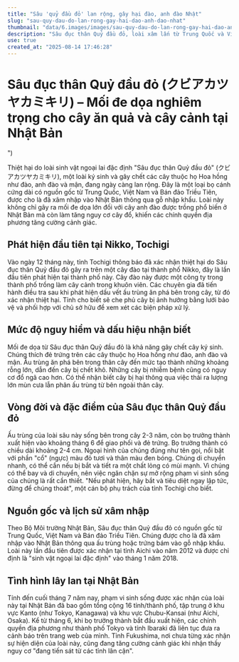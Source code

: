 ```yaml
---
title: "Sâu 'quỷ đầu đỏ' lan rộng, gây hại đào, anh đào Nhật"
slug: "sau-quy-dau-do-lan-rong-gay-hai-dao-anh-dao-nhat"
thumbnail: "data/6.images/images/sau-quy-dau-do-lan-rong-gay-hai-dao-anh-dao-nhat.webp"
description: "Sâu đục thân Quỷ đầu đỏ, loài xâm lấn từ Trung Quốc và Việt Nam, đang lây lan nhanh tại Nhật Bản. Chúng gây hại nghiêm trọng cho cây đào, anh đào, làm chết cây và tăng nguy cơ đổ cây, buộc các địa phương tăng cường cảnh giác."
use: true
created_at: "2025-08-14 17:46:28"
---
```


# Sâu đục thân Quỷ đầu đỏ (クビアカツヤカミキリ) – Mối đe dọa nghiêm trọng cho cây ăn quả và cây cảnh tại Nhật Bản

![]()")

Thiệt hại do loài sinh vật ngoại lai đặc định "Sâu đục thân Quỷ đầu đỏ" (クビアカツヤカミキリ), một loài ký sinh và gây chết các cây thuộc họ Hoa hồng như đào, anh đào và mận, đang ngày càng lan rộng. Đây là một loại bọ cánh cứng dài có nguồn gốc từ Trung Quốc, Việt Nam và Bán đảo Triều Tiên, được cho là đã xâm nhập vào Nhật Bản thông qua gỗ nhập khẩu. Loài này không chỉ gây ra mối đe dọa lớn đối với cây anh đào được trồng phổ biến ở Nhật Bản mà còn làm tăng nguy cơ cây đổ, khiến các chính quyền địa phương tăng cường cảnh giác.

## Phát hiện đầu tiên tại Nikko, Tochigi

Vào ngày 12 tháng này, tỉnh Tochigi thông báo đã xác nhận thiệt hại do Sâu đục thân Quỷ đầu đỏ gây ra trên một cây đào tại thành phố Nikko, đây là lần đầu tiên phát hiện tại thành phố này. Cây đào này được một công ty trong thành phố trồng làm cây cảnh trong khuôn viên. Các chuyên gia đã tiến hành điều tra sau khi phát hiện dấu vết ấu trùng ăn phá bên trong cây, từ đó xác nhận thiệt hại. Tỉnh cho biết sẽ che phủ cây bị ảnh hưởng bằng lưới bảo vệ và phối hợp với chủ sở hữu để xem xét các biện pháp xử lý.

## Mức độ nguy hiểm và dấu hiệu nhận biết

Mối đe dọa từ Sâu đục thân Quỷ đầu đỏ là khả năng gây chết cây ký sinh. Chúng thích đẻ trứng trên các cây thuộc họ Hoa hồng như đào, anh đào và mận. Ấu trùng ăn phá bên trong thân cây đến mức tạo thành những khoảng rỗng lớn, dẫn đến cây bị chết khô. Những cây bị nhiễm bệnh cũng có nguy cơ đổ ngã cao hơn. Có thể nhận biết cây bị hại thông qua việc thải ra lượng lớn mùn cưa lẫn phân ấu trùng từ bên ngoài thân cây.

## Vòng đời và đặc điểm của Sâu đục thân Quỷ đầu đỏ

Ấu trùng của loài sâu này sống bên trong cây 2-3 năm, còn bọ trưởng thành xuất hiện vào khoảng tháng 6 để giao phối và đẻ trứng. Bọ trưởng thành có chiều dài khoảng 2-4 cm. Ngoại hình của chúng đúng như tên gọi, nổi bật với phần "cổ" (ngực) màu đỏ tươi và thân màu đen bóng. Chúng di chuyển nhanh, có thể cắn nếu bị bắt và tiết ra một chất lỏng có mùi mạnh. Vì chúng có thể bay và di chuyển, nên việc ngăn chặn sự mở rộng phạm vi sinh sống của chúng là rất cần thiết. "Nếu phát hiện, hãy bắt và tiêu diệt ngay lập tức, đừng để chúng thoát", một cán bộ phụ trách của tỉnh Tochigi cho biết.

## Nguồn gốc và lịch sử xâm nhập

Theo Bộ Môi trường Nhật Bản, Sâu đục thân Quỷ đầu đỏ có nguồn gốc từ Trung Quốc, Việt Nam và Bán đảo Triều Tiên. Chúng được cho là đã xâm nhập vào Nhật Bản thông qua ấu trùng hoặc trứng bám vào gỗ nhập khẩu. Loài này lần đầu tiên được xác nhận tại tỉnh Aichi vào năm 2012 và được chỉ định là "sinh vật ngoại lai đặc định" vào tháng 1 năm 2018.

## Tình hình lây lan tại Nhật Bản

Tính đến cuối tháng 7 năm nay, phạm vi sinh sống được xác nhận của loài này tại Nhật Bản đã bao gồm tổng cộng 16 tỉnh/thành phố, tập trung ở khu vực Kanto (như Tokyo, Kanagawa) và khu vực Chubu-Kansai (như Aichi, Osaka). Kể từ tháng 6, khi bọ trưởng thành bắt đầu xuất hiện, các chính quyền địa phương như thành phố Tokyo và tỉnh Ibaraki đã liên tục đưa ra cảnh báo trên trang web của mình. Tỉnh Fukushima, nơi chưa từng xác nhận sự hiện diện của loài này, cũng đang tăng cường cảnh giác khi nhận thấy nguy cơ "đang tiến sát từ các tỉnh lân cận".